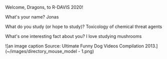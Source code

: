 Welcome, Dragons, to R-DAVIS 2020! 

What's your name? 
Jonas

What do you study (or hope to study)?
Toxicology of chemical threat agents

What's one interesting fact about you? 
I love studying mushrooms

![an image caption Source: Ultimate Funny Dog Videos Compilation 2013.](~/images/directory_mouse_model - 1.png)

